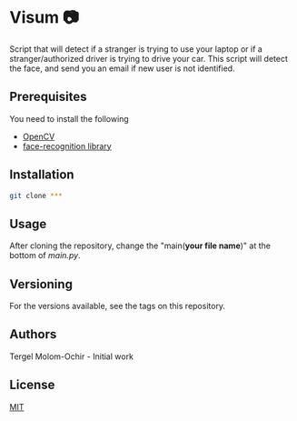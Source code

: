 # Visum :camera:
Script that will detect if a stranger is trying to use your laptop or if a stranger/authorized driver is trying to drive your car. This script will detect the face, and send you an email if new user is not identified.




## Prerequisites
You need to install the following
 - [OpenCV](https://opencv.org/)
 - [face-recognition library](https://pypi.org/project/face-recognition/)

## Installation
```bash
git clone ***
```

## Usage
After cloning the repository, change the "main(**your file name**)" at the bottom of _main.py_.

## Versioning
For the versions available, see the tags on this repository.

## Authors
Tergel Molom-Ochir - Initial work

## License
[MIT](https://choosealicense.com/licenses/mit/)

